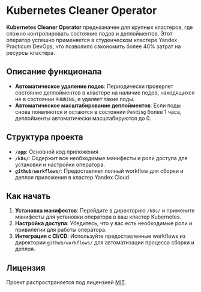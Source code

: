 # Kubernetes Cleaner Operator

**Kubernetes Cleaner Operator** предназначен для крупных кластеров, где сложно контролировать состояние подов и деплойментов. Этот оператор успешно применяется в студенческом кластере Yandex Practicum DevOps, что позволило сэкономить более 40% затрат на ресурсы кластера.

## Описание функционала

- **Автоматическое удаление подов**: Периодически проверяет состояние деплойментов в кластере на наличие подов, находящихся не в состоянии `RUNNING`, и удаляет такие поды.
- **Автоматическое масштабирование деплойментов**: Если поды снова появляются и остаются в состоянии `Pending` более 1 часа, деплойменты автоматически масштабируются до 0.

## Структура проекта

- **`/app`**: Основной код приложения
- **`/k8s/`**: Содержит все необходимые манифесты и роли доступа для установки и настройки оператора.
- **`github/workflows/`**: Предоставляет полный workflow для сборки и деплоя приложения в кластер Yandex Cloud.

## Как начать

1. **Установка манифестов**: Перейдите в директорию `/k8s/` и примените манифесты для установки оператора в ваш кластер Kubernetes.
2. **Настройка доступа**: Убедитесь, что у вас есть необходимые роли и привилегии для работы оператора.
3. **Интеграция с CI/CD**: Используйте предоставленные workflows из директории `github/workflows/` для автоматизации процесса сборки и деплоя.

## Лицензия

Проект распространяется под лицензией [MIT](LICENSE).